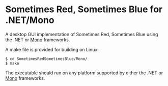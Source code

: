 Sometimes Red, Sometimes Blue for .NET/Mono
===========================================

A desktop GUI implementation of Sometimes Red, Sometimes Blue using the .NET or [Mono](http://www.mono-project.com/Main_Page) frameworks.

A make file is provided for building on Linux:

    $ cd SometimesRedSometimesBlue/Mono/
    $ make

The executable should run on any platform supported by either the .NET or [Mono](http://www.mono-project.com/Main_Page) frameworks.
